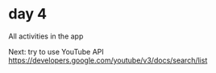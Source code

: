 # day 4
All activities in the app

Next: try to use YouTube API
https://developers.google.com/youtube/v3/docs/search/list
